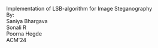Implementation of LSB-algorithm for Image Steganography<br/>
By:<br/>
Saniya Bhargava<br/>
Sonali R<br/>
Poorna Hegde<br/>
ACM'24<br/>

